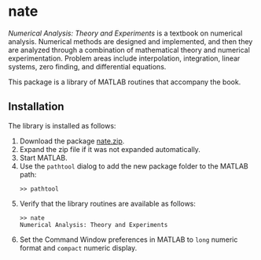 # nate

*Numerical Analysis: Theory and Experiments* is a textbook on numerical analysis. Numerical methods are designed and implemented, and then they are analyzed through a combination of mathematical theory and numerical experimentation. Problem areas include interpolation, integration, linear systems, zero finding, and differential equations.

This package is a library of MATLAB routines that accompany the book.

## Installation

The library is installed as follows:
1. Download the package [nate.zip](nate.zip).
1. Expand the zip file if it was not expanded automatically.
1. Start MATLAB.
1. Use the `pathtool` dialog to add the new package folder to the MATLAB path:
   ```
   >> pathtool
   ```
1. Verify that the library routines are available as follows:
   ```
   >> nate
   Numerical Analysis: Theory and Experiments
   ```
1. Set the Command Window preferences in MATLAB to `long` numeric format and `compact` numeric display.
